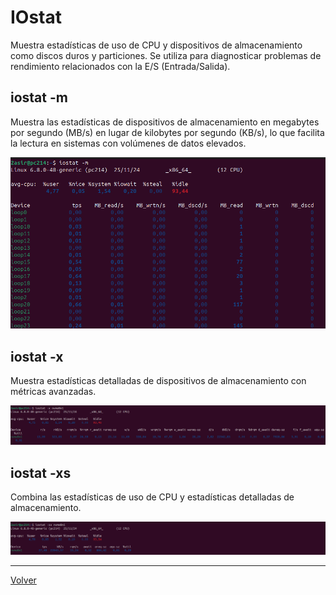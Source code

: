 # IOstat

Muestra estadísticas de uso de CPU y dispositivos de almacenamiento como discos duros y particiones. Se utiliza para diagnosticar problemas de rendimiento relacionados con la E/S (Entrada/Salida).

## iostat -m 
Muestra las estadísticas de dispositivos de almacenamiento en megabytes por segundo (MB/s) en lugar de kilobytes por segundo (KB/s), lo que facilita la lectura en sistemas con volúmenes de datos elevados.

![](img/iostat.png)

##  iostat -x
Muestra estadísticas detalladas de dispositivos de almacenamiento con métricas avanzadas.

![](img/iostatx.png)

## iostat -xs
Combina las estadísticas de uso de CPU y estadísticas detalladas de almacenamiento.

![](img/iostatsx.png)


***

[Volver](PS.md)

